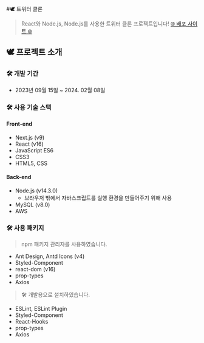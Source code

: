 #🕊 트위터 클론
> React와 Node.js, Node.js를 사용한 트위터 클론 프로젝트입니다!
[🌐 배포 사이트 🌐](http://nodebird.xyz/)


## 🕊 프로젝트 소개
### 🛠 개발 기간
* 2023년 09월 15일 ~ 2024. 02월 08일


### 🛠 사용 기술 스택
#### Front-end
* Next.js (v9)
* React (v16)
* JavaScript ES6
* CSS3
* HTML5, CSS
#### Back-end
* Node.js (v14.3.0)
  * 브라우저 밖에서 자바스크립트를 실행 환경을 만들어주기 위해 사용
* MySQL (v8.0)
* AWS


### 🛠 사용 패키지
> npm 패키지 관리자를 사용하였습니다.
* Ant Design, Antd Icons (v4)
* Styled-Component
* react-dom (v16)
* prop-types
* Axios


> 🛠 개발용으로 설치하였습니다.
* ESLint, ESLint Plugin
* Styled-Component
* React-Hooks
* prop-types
* Axios
